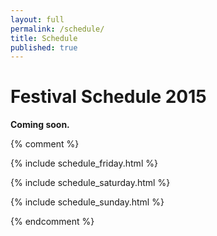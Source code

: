 ```yaml
---
layout: full
permalink: /schedule/
title: Schedule
published: true
---
```


# Festival Schedule 2015

**Coming soon.**

{% comment %}

<div class="section-container auto" data-section data-options="deep_linking: true">

<!--
**********************************************
FRIDAY SCHEDULE
**********************************************
-->
{% include schedule_friday.html %}

<!--
**********************************************
SATURDAY SCHEDULE
**********************************************
-->
{% include schedule_saturday.html %}


<!--
**********************************************
SUNDAY SCHEDULE
**********************************************
-->
{% include schedule_sunday.html %}

</div>

{% endcomment %}
